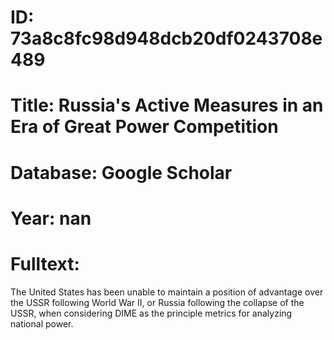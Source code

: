 # ID: 73a8c8fc98d948dcb20df0243708e489
# Title: Russia's Active Measures in an Era of Great Power Competition
# Database: Google Scholar
# Year: nan
# Fulltext:
The United States has been unable to maintain a position of advantage over the USSR following World War II, or Russia following the collapse of the USSR, when considering DIME as the principle metrics for analyzing national power.
 